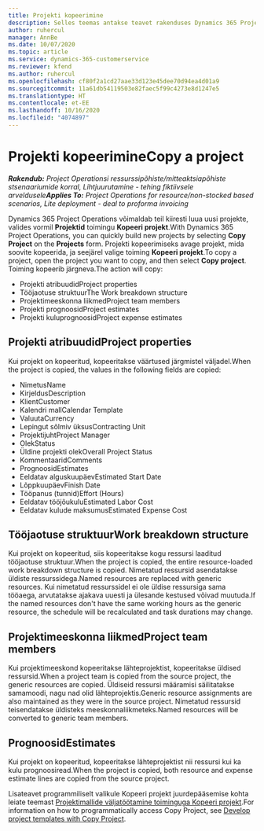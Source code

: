 ```yaml
---
title: Projekti kopeerimine
description: Selles teemas antakse teavet rakenduses Dynamics 365 Project Operations projektide kopeerimise kohta.
author: ruhercul
manager: AnnBe
ms.date: 10/07/2020
ms.topic: article
ms.service: dynamics-365-customerservice
ms.reviewer: kfend
ms.author: ruhercul
ms.openlocfilehash: cf80f2a1cd27aae33d123e45dee70d94ea4d01a9
ms.sourcegitcommit: 11a61db54119503e82faec5f99c4273e8d1247e5
ms.translationtype: HT
ms.contentlocale: et-EE
ms.lasthandoff: 10/16/2020
ms.locfileid: "4074897"
---
```

# <a name="copy-a-project"></a><span data-ttu-id="6a085-103">Projekti kopeerimine</span><span class="sxs-lookup"><span data-stu-id="6a085-103">Copy a project</span></span>

<span data-ttu-id="6a085-104">_**Rakendub:** Project Operationsi ressurssipõhiste/mitteaktsiapõhiste stsenaariumide korral,  Lihtjuurutamine - tehing fiktiivsele arveldusele_</span><span class="sxs-lookup"><span data-stu-id="6a085-104">_**Applies To:** Project Operations for resource/non-stocked based scenarios, Lite deployment - deal to proforma invoicing_</span></span>

<span data-ttu-id="6a085-105">Dynamics 365 Project Operations võimaldab teil kiiresti luua uusi projekte, valides vormil **Projektid** toimingu **Kopeeri projekt**.</span><span class="sxs-lookup"><span data-stu-id="6a085-105">With Dynamics 365 Project Operations, you can quickly build new projects by selecting **Copy Project** on the **Projects** form.</span></span> <span data-ttu-id="6a085-106">Projekti kopeerimiseks avage projekt, mida soovite kopeerida, ja seejärel valige toiming **Kopeeri projekt**.</span><span class="sxs-lookup"><span data-stu-id="6a085-106">To copy a project, open the project you want to copy, and then select **Copy project**.</span></span> <span data-ttu-id="6a085-107">Toiming kopeerib järgneva.</span><span class="sxs-lookup"><span data-stu-id="6a085-107">The action will copy:</span></span>

- <span data-ttu-id="6a085-108">Projekti atribuudid</span><span class="sxs-lookup"><span data-stu-id="6a085-108">Project properties</span></span>
- <span data-ttu-id="6a085-109">Tööjaotuse struktuur</span><span class="sxs-lookup"><span data-stu-id="6a085-109">The Work breakdown structure</span></span>
- <span data-ttu-id="6a085-110">Projektimeeskonna liikmed</span><span class="sxs-lookup"><span data-stu-id="6a085-110">Project team members</span></span>
- <span data-ttu-id="6a085-111">Projekti prognoosid</span><span class="sxs-lookup"><span data-stu-id="6a085-111">Project estimates</span></span>
- <span data-ttu-id="6a085-112">Projekti kuluprognoosid</span><span class="sxs-lookup"><span data-stu-id="6a085-112">Project expense estimates</span></span>

## <a name="project-properties"></a><span data-ttu-id="6a085-113">Projekti atribuudid</span><span class="sxs-lookup"><span data-stu-id="6a085-113">Project properties</span></span>

<span data-ttu-id="6a085-114">Kui projekt on kopeeritud, kopeeritakse väärtused järgmistel väljadel.</span><span class="sxs-lookup"><span data-stu-id="6a085-114">When the project is copied, the values in the following fields are copied:</span></span>

- <span data-ttu-id="6a085-115">Nimetus</span><span class="sxs-lookup"><span data-stu-id="6a085-115">Name</span></span>
- <span data-ttu-id="6a085-116">Kirjeldus</span><span class="sxs-lookup"><span data-stu-id="6a085-116">Description</span></span>
- <span data-ttu-id="6a085-117">Klient</span><span class="sxs-lookup"><span data-stu-id="6a085-117">Customer</span></span>
- <span data-ttu-id="6a085-118">Kalendri mall</span><span class="sxs-lookup"><span data-stu-id="6a085-118">Calendar Template</span></span>
- <span data-ttu-id="6a085-119">Valuuta</span><span class="sxs-lookup"><span data-stu-id="6a085-119">Currency</span></span>
- <span data-ttu-id="6a085-120">Lepingut sõlmiv üksus</span><span class="sxs-lookup"><span data-stu-id="6a085-120">Contracting Unit</span></span>
- <span data-ttu-id="6a085-121">Projektijuht</span><span class="sxs-lookup"><span data-stu-id="6a085-121">Project Manager</span></span>
- <span data-ttu-id="6a085-122">Olek</span><span class="sxs-lookup"><span data-stu-id="6a085-122">Status</span></span>
- <span data-ttu-id="6a085-123">Üldine projekti olek</span><span class="sxs-lookup"><span data-stu-id="6a085-123">Overall Project Status</span></span>
- <span data-ttu-id="6a085-124">Kommentaarid</span><span class="sxs-lookup"><span data-stu-id="6a085-124">Comments</span></span>
- <span data-ttu-id="6a085-125">Prognoosid</span><span class="sxs-lookup"><span data-stu-id="6a085-125">Estimates</span></span>
- <span data-ttu-id="6a085-126">Eeldatav alguskuupäev</span><span class="sxs-lookup"><span data-stu-id="6a085-126">Estimated Start Date</span></span>
- <span data-ttu-id="6a085-127">Lõppkuupäev</span><span class="sxs-lookup"><span data-stu-id="6a085-127">Finish Date</span></span>
- <span data-ttu-id="6a085-128">Tööpanus (tunnid)</span><span class="sxs-lookup"><span data-stu-id="6a085-128">Effort (Hours)</span></span>
- <span data-ttu-id="6a085-129">Eeldatav tööjõukulu</span><span class="sxs-lookup"><span data-stu-id="6a085-129">Estimated Labor Cost</span></span>
- <span data-ttu-id="6a085-130">Eeldatav kulude maksumus</span><span class="sxs-lookup"><span data-stu-id="6a085-130">Estimated Expense Cost</span></span>

## <a name="work-breakdown-structure"></a><span data-ttu-id="6a085-131">Tööjaotuse struktuur</span><span class="sxs-lookup"><span data-stu-id="6a085-131">Work breakdown structure</span></span>

<span data-ttu-id="6a085-132">Kui projekt on kopeeritud, siis kopeeritakse kogu ressursi laaditud tööjaotuse struktuur.</span><span class="sxs-lookup"><span data-stu-id="6a085-132">When the project is copied, the entire resource-loaded work breakdown structure is copied.</span></span> <span data-ttu-id="6a085-133">Nimetatud ressursid asendatakse üldiste ressurssidega.</span><span class="sxs-lookup"><span data-stu-id="6a085-133">Named resources are replaced with generic resources.</span></span> <span data-ttu-id="6a085-134">Kui nimetatud ressurssidel ei ole üldise ressursiga sama tööaega, arvutatakse ajakava uuesti ja ülesande kestused võivad muutuda.</span><span class="sxs-lookup"><span data-stu-id="6a085-134">If the named resources don't have the same working hours as the generic resource, the schedule will be recalculated and task durations may change.</span></span>

## <a name="project-team-members"></a><span data-ttu-id="6a085-135">Projektimeeskonna liikmed</span><span class="sxs-lookup"><span data-stu-id="6a085-135">Project team members</span></span>

<span data-ttu-id="6a085-136">Kui projektimeeskond kopeeritakse lähteprojektist, kopeeritakse üldised ressursid.</span><span class="sxs-lookup"><span data-stu-id="6a085-136">When a project team is copied from the source project, the generic resources are copied.</span></span> <span data-ttu-id="6a085-137">Üldiseid ressursi määramisi säilitatakse samamoodi, nagu nad olid lähteprojektis.</span><span class="sxs-lookup"><span data-stu-id="6a085-137">Generic resource assignments are also maintained as they were in the source project.</span></span> <span data-ttu-id="6a085-138">Nimetatud ressursid teisendatakse üldisteks meeskonnaliikmeteks.</span><span class="sxs-lookup"><span data-stu-id="6a085-138">Named resources will be converted to generic team members.</span></span>

## <a name="estimates"></a><span data-ttu-id="6a085-139">Prognoosid</span><span class="sxs-lookup"><span data-stu-id="6a085-139">Estimates</span></span>

<span data-ttu-id="6a085-140">Kui projekt on kopeeritud, kopeeritakse lähteprojektist nii ressursi kui ka kulu prognoosiread.</span><span class="sxs-lookup"><span data-stu-id="6a085-140">When the project is copied, both resource and expense estimate lines are copied from the source project.</span></span> 

<span data-ttu-id="6a085-141">Lisateavet programmiliselt valikule Kopeeri projekt juurdepääsemise kohta leiate teemast [Projektimallide väljatöötamine toiminguga Kopeeri projekt](dev-copy-project.md).</span><span class="sxs-lookup"><span data-stu-id="6a085-141">For information on how to programmatically access Copy Project, see [Develop project templates with Copy Project](dev-copy-project.md).</span></span>
